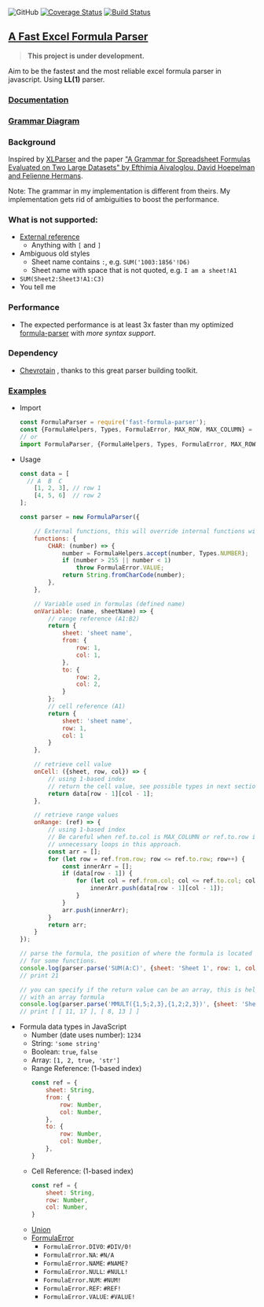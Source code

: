 ![GitHub](https://img.shields.io/github/license/lesterlyu/fast-formula-parser)
[![Coverage Status](https://coveralls.io/repos/github/LesterLyu/fast-formula-parser/badge.svg?branch=master)](https://coveralls.io/github/LesterLyu/fast-formula-parser?branch=master)
[![Build Status](https://travis-ci.com/LesterLyu/fast-formula-parser.svg?branch=master)](https://travis-ci.com/LesterLyu/fast-formula-parser)
## [A Fast Excel Formula Parser](https://github.com/LesterLyu/fast-formula-parser)
> **This project is under development.**

Aim to be the fastest and the most reliable excel formula parser in javascript. Using **LL(1)** parser.
### [Documentation](https://lesterlyu.github.io/fast-formula-parser/)
### [Grammar Diagram](https://lesterlyu.github.io/fast-formula-parser/generated_diagrams.html)
### Background

Inspired by [XLParser](https://github.com/spreadsheetlab/XLParser/blob/master/src/XLParser/ExcelFormulaGrammar.cs)
and the paper ["A Grammar for Spreadsheet Formulas Evaluated on Two Large Datasets" by Efthimia Aivaloglou, David Hoepelman and Felienne Hermans](https://fenia266781730.files.wordpress.com/2019/01/07335408.pdf).

Note: The grammar in my implementation is different from theirs. My implementation gets rid of ambiguities to boost the performance.

### What is not supported:
 - [External reference](https://support.office.com/en-ie/article/create-an-external-reference-link-to-a-cell-range-in-another-workbook-c98d1803-dd75-4668-ac6a-d7cca2a9b95f)
    - Anything with `[` and `]`
 - Ambiguous old styles
    - Sheet name contains `:`, e.g. `SUM('1003:1856'!D6)`
    - Sheet name with space that is not quoted, e.g. `I am a sheet!A1`
 - `SUM(Sheet2:Sheet3!A1:C3)`
 - You tell me
    
### Performance
  - The expected performance is at least 3x faster than my optimized [formula-parser](https://github.com/LesterLyu/formula-parser)
  with *more syntax support*.
  
### Dependency
  - [Chevrotain](https://github.com/SAP/chevrotain) , thanks to this great parser building toolkit.
  
### [Examples](https://github.com/LesterLyu/fast-formula-parser/blob/master/examples/example.js)
 - Import
    ```js
    const FormulaParser = require('fast-formula-parser');
    const {FormulaHelpers, Types, FormulaError, MAX_ROW, MAX_COLUMN} = FormulaParser;
    // or
    import FormulaParser, {FormulaHelpers, Types, FormulaError, MAX_ROW, MAX_COLUMN} from 'fast-formula-parser';
    ```
  - Usage
    ```js
    const data = [
      // A  B  C
        [1, 2, 3], // row 1
        [4, 5, 6]  // row 2
    ];
    
    const parser = new FormulaParser({
    
        // External functions, this will override internal functions with same name
        functions: {
            CHAR: (number) => {
                number = FormulaHelpers.accept(number, Types.NUMBER);
                if (number > 255 || number < 1)
                    throw FormulaError.VALUE;
                return String.fromCharCode(number);
            },
        },
    
        // Variable used in formulas (defined name)
        onVariable: (name, sheetName) => {
            // range reference (A1:B2)
            return {
                sheet: 'sheet name',
                from: {
                    row: 1,
                    col: 1,
                },
                to: {
                    row: 2,
                    col: 2,
                }
            };
            // cell reference (A1)
            return {
                sheet: 'sheet name',
                row: 1,
                col: 1
            }
        },
    
        // retrieve cell value
        onCell: ({sheet, row, col}) => {
            // using 1-based index
            // return the cell value, see possible types in next section.
            return data[row - 1][col - 1];
        },
    
        // retrieve range values
        onRange: (ref) => {
            // using 1-based index
            // Be careful when ref.to.col is MAX_COLUMN or ref.to.row is MAX_ROW, this will result in
            // unnecessary loops in this approach.
            const arr = [];
            for (let row = ref.from.row; row <= ref.to.row; row++) {
                const innerArr = [];
                if (data[row - 1]) {
                    for (let col = ref.from.col; col <= ref.to.col; col++) {
                        innerArr.push(data[row - 1][col - 1]);
                    }
                }
                arr.push(innerArr);
            }
            return arr;
        }
    });
    
    // parse the formula, the position of where the formula is located is required
    // for some functions.
    console.log(parser.parse('SUM(A:C)', {sheet: 'Sheet 1', row: 1, col: 1}));
    // print 21
    
    // you can specify if the return value can be an array, this is helpful when dealing
    // with an array formula
    console.log(parser.parse('MMULT({1,5;2,3},{1,2;2,3})', {sheet: 'Sheet 1', row: 1, col: 1}, true));
    // print [ [ 11, 17 ], [ 8, 13 ] ]
    ```
  - Formula data types in JavaScript
    - Number (date uses number): `1234`
    - String: `'some string'`
    - Boolean: `true`, `false`
    - Array: `[1, 2, true, 'str']`
    - Range Reference: (1-based index)
        ```js
        const ref = {
            sheet: String,
            from: {
                row: Number,
                col: Number,
            },
            to: {
                row: Number,
                col: Number,
            },
        }
        ```
    - Cell Reference: (1-based index)
        ```js
        const ref = {
            sheet: String,
            row: Number,
            col: Number,
        }
        ```
    - [Union](https://github.com/LesterLyu/fast-formula-parser/blob/master/grammar/type/collection.js)
    - [FormulaError](https://lesterlyu.github.io/fast-formula-parser/FormulaError.html)
      - `FormulaError.DIV0`: `#DIV/0!`
      - `FormulaError.NA`: `#N/A`
      - `FormulaError.NAME`: `#NAME?`
      - `FormulaError.NULL`: `#NULL!`
      - `FormulaError.NUM`: `#NUM!`
      - `FormulaError.REF`: `#REF!`
      - `FormulaError.VALUE`: `#VALUE!`
